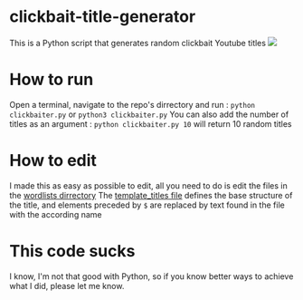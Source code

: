 # clickbait-title-generator
This is a Python script that generates random clickbait Youtube titles
![](https://i.imgur.com/NwzINQc.gif)

# How to run

Open a terminal, navigate to the repo's dirrectory and run :
```python clickbaiter.py``` or ```python3 clickbaiter.py```
You can also add the number of titles as an argument : 
```python clickbaiter.py 10``` will return 10 random titles

# How to edit

I made this as easy as possible to edit, all you need to do is edit the files in the [wordlists dirrectory](wordlists/)
The [template_titles file](wordlists/template_titles) defines the base structure of the title, and elements preceded by ```$``` are replaced by text found in the file with the according name

# This code sucks

I know, I'm not that good with Python, so if you know better ways to achieve what I did, please let me know.
